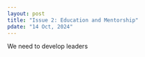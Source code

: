 ```yaml
---
layout: post
title: "Issue 2: Education and Mentorship"
pdate: "14 Oct, 2024"
---
```


We need to develop leaders